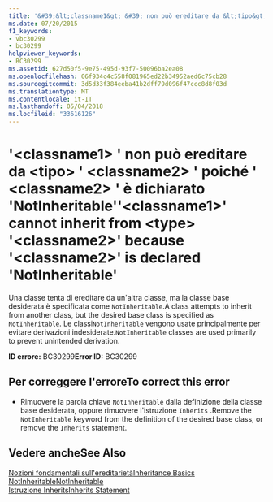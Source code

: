 ```yaml
---
title: '&#39;&lt;classname1&gt; &#39; non può ereditare da &lt;tipo&gt; &#39; &lt;classname2&gt; &#39; poiché &#39; &lt;classname2&gt; &#39; è dichiarato &#39;NotInheritable&#39;'
ms.date: 07/20/2015
f1_keywords:
- vbc30299
- bc30299
helpviewer_keywords:
- BC30299
ms.assetid: 627d50f5-9e75-495d-93f7-50096ba2ea08
ms.openlocfilehash: 06f934c4c558f081965ed22b34952aed6c75cb28
ms.sourcegitcommit: 3d5d33f384eeba41b2dff79d096f47ccc8d8f03d
ms.translationtype: MT
ms.contentlocale: it-IT
ms.lasthandoff: 05/04/2018
ms.locfileid: "33616126"
---
```

# <a name="39ltclassname1gt39-cannot-inherit-from-lttypegt-39ltclassname2gt39-because-39ltclassname2gt39-is-declared-39notinheritable39"></a><span data-ttu-id="580ba-102">&#39;&lt;classname1&gt; &#39; non può ereditare da &lt;tipo&gt; &#39; &lt;classname2&gt; &#39; poiché &#39; &lt;classname2&gt; &#39; è dichiarato &#39;NotInheritable&#39;</span><span class="sxs-lookup"><span data-stu-id="580ba-102">&#39;&lt;classname1&gt;&#39; cannot inherit from &lt;type&gt; &#39;&lt;classname2&gt;&#39; because &#39;&lt;classname2&gt;&#39; is declared &#39;NotInheritable&#39;</span></span>
<span data-ttu-id="580ba-103">Una classe tenta di ereditare da un'altra classe, ma la classe base desiderata è specificata come `NotInheritable`.</span><span class="sxs-lookup"><span data-stu-id="580ba-103">A class attempts to inherit from another class, but the desired base class is specified as `NotInheritable`.</span></span> <span data-ttu-id="580ba-104">Le classi`NotInheritable` vengono usate principalmente per evitare derivazioni indesiderate.</span><span class="sxs-lookup"><span data-stu-id="580ba-104">`NotInheritable` classes are used primarily to prevent unintended derivation.</span></span>  
  
 <span data-ttu-id="580ba-105">**ID errore:** BC30299</span><span class="sxs-lookup"><span data-stu-id="580ba-105">**Error ID:** BC30299</span></span>  
  
## <a name="to-correct-this-error"></a><span data-ttu-id="580ba-106">Per correggere l'errore</span><span class="sxs-lookup"><span data-stu-id="580ba-106">To correct this error</span></span>  
  
-   <span data-ttu-id="580ba-107">Rimuovere la parola chiave `NotInheritable` dalla definizione della classe base desiderata, oppure rimuovere l'istruzione `Inherits` .</span><span class="sxs-lookup"><span data-stu-id="580ba-107">Remove the `NotInheritable` keyword from the definition of the desired base class, or remove the `Inherits` statement.</span></span>  
  
## <a name="see-also"></a><span data-ttu-id="580ba-108">Vedere anche</span><span class="sxs-lookup"><span data-stu-id="580ba-108">See Also</span></span>  
 [<span data-ttu-id="580ba-109">Nozioni fondamentali sull'ereditarietà</span><span class="sxs-lookup"><span data-stu-id="580ba-109">Inheritance Basics</span></span>](../../visual-basic/programming-guide/language-features/objects-and-classes/inheritance-basics.md)  
 [<span data-ttu-id="580ba-110">NotInheritable</span><span class="sxs-lookup"><span data-stu-id="580ba-110">NotInheritable</span></span>](../../visual-basic/language-reference/modifiers/notinheritable.md)  
 [<span data-ttu-id="580ba-111">Istruzione Inherits</span><span class="sxs-lookup"><span data-stu-id="580ba-111">Inherits Statement</span></span>](../../visual-basic/language-reference/statements/inherits-statement.md)
